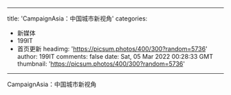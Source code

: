 
---
title: 'CampaignAsia：中国城市新视角'
categories: 
 - 新媒体
 - 199IT
 - 首页更新
headimg: 'https://picsum.photos/400/300?random=5736'
author: 199IT
comments: false
date: Sat, 05 Mar 2022 00:28:33 GMT
thumbnail: 'https://picsum.photos/400/300?random=5736'
---

<div>   
CampaignAsia：中国城市新视角  
</div>
            